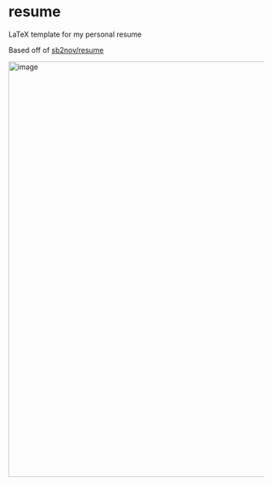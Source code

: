 # resume
LaTeX template for my personal resume

Based off of [sb2nov/resume](https://github.com/sb2nov/resume/)

<img width="745" height="817" alt="image" src="https://github.com/user-attachments/assets/381f75f5-560b-4d38-a77b-3b77bb62da9c" />


